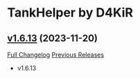 # TankHelper by D4KiR

## [v1.6.13](https://github.com/d4kir92/TankHelper/tree/v1.6.13) (2023-11-20)
[Full Changelog](https://github.com/d4kir92/TankHelper/compare/v1.6.12...v1.6.13) [Previous Releases](https://github.com/d4kir92/TankHelper/releases)

- v1.6.13  
